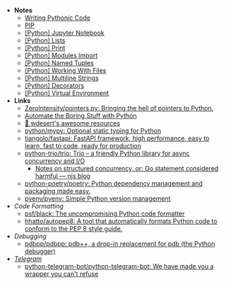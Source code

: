- **Notes**
	- [Writing Pythonic Code](Writing%20Pythonic%20Code.md)
	- [PIP](PIP.md)
	- [[Python] Jupyter Notebook](Python%20Jupyter%20Notebook.md)
	- [[Python] Lists](Python%20Lists.md)
	- [[Python] Print](Python%20Print.md)
	- [[Python] Modules Import](Python%20Modules%20Import.md)
	- [[Python] Named Tuples](Python%20Named%20Tuples.md)
	- [[Python] Working With Files](Python%20Working%20With%20Files.md)
	- [[Python] Multiline Strings](Python%20Multiline%20Strings.md)
	- [[Python] Decorators](Python%20Decorators.md)
	- [[Python] Virtual Environment](Python%20Virtual%20Environment.md)
- **Links**
	- [ZeroIntensity/pointers.py: Bringing the hell of pointers to Python.](https://github.com/ZeroIntensity/pointers.py)
	- [Automate the Boring Stuff with Python](https://automatetheboringstuff.com/#toc)
	- [📓 wdesert's awesome resources](https://www.notion.so/wdesert/wdesert-s-awesome-resources-d88ee314c2ac4cbcbf0960f41d2c3bba)
	- [python/mypy: Optional static typing for Python](https://github.com/python/mypy)
	- [tiangolo/fastapi: FastAPI framework, high performance, easy to learn, fast to code, ready for production](https://github.com/tiangolo/fastapi)
	- [python-trio/trio: Trio – a friendly Python library for async concurrency and I/O](https://github.com/python-trio/trio)
		- [Notes on structured concurrency, or: Go statement considered harmful — njs blog](https://vorpus.org/blog/notes-on-structured-concurrency-or-go-statement-considered-harmful/)
	- [python-poetry/poetry: Python dependency management and packaging made easy.](https://github.com/python-poetry/poetry)
	- [pyenv/pyenv: Simple Python version management](https://github.com/pyenv/pyenv)
- *Code Formatting*
	- [psf/black: The uncompromising Python code formatter](https://github.com/psf/black)
	- [hhatto/autopep8: A tool that automatically formats Python code to conform to the PEP 8 style guide.](https://github.com/hhatto/autopep8)
- *Debugging*
	- [pdbpp/pdbpp: pdb++, a drop-in replacement for pdb (the Python debugger)](https://github.com/pdbpp/pdbpp)
- *[Telegram](Telegram.md)*
	- [python-telegram-bot/python-telegram-bot: We have made you a wrapper you can't refuse](https://github.com/python-telegram-bot/python-telegram-bot)